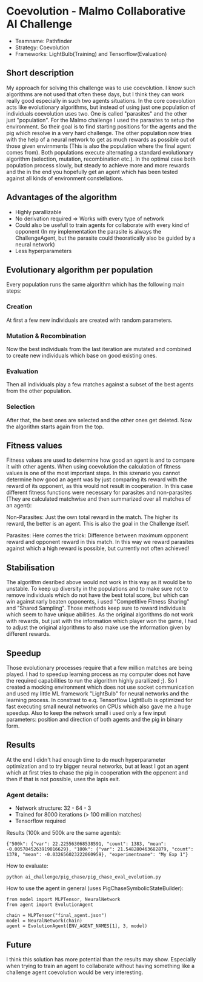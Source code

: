 # Coevolution - Malmo Collaborative AI Challenge

* Teamname: Pathfinder
* Strategy: Coevolution
* Frameworks: LightBulb(Training) and Tensorflow(Evaluation)

## Short description

My approach for solving this challenge was to use coevolution. I know such algorithms are not used that often these days, but I think they can work really good especially in such two agents situations. In the core coevolution acts like evolutionary algorithms, but instead of using just one population of individuals coevolution uses two. One is called "parasites" and the other just "population". For the Malmo challenge I used the parasites to setup the environment. So their goal is to find starting positions for the agents and the pig which resolve in a very hard challenge. The other population now tries with the help of a neural network to get as much rewards as possible out of those given envirnments (This is also the population where the final agent comes from). Both populations execute alternating a standard evolutionary algorithm (selection, mutation, recombination etc.). In the optimal case both population process slowly, but steady to achieve more and more rewards and the in the end you hopefully get an agent which has been tested against all kinds of environment constellations.

## Advantages of the algorithm

* Highly parallizable
* No derivation required => Works with every type of network
* Could also be usefull to train agents for collaborate with every kind of opponent (In my implementation the parasite is always the ChallengeAgent, but the parasite could theoratically also be guided by a neural network)
* Less hyperparameters

## Evolutionary algorithm per population

Every population runs the same algorithm which has the following main steps:

### Creation

At first a few new individuals are created with random parameters.

### Mutation & Recombination

Now the best individuals from the last iteration are mutated and combined to create new individuals which base on good existing ones.

### Evaluation

Then all individuals play a few matches against a subset of the best agents from the other population.

### Selection

After that, the best ones are selected and the other ones get deleted. Now the algorithm starts again from the top.

## Fitness values

Fitness values are used to determine how good an agent is and to compare it with other agents. When using coevolution the calculation of fitness values is one of the most important steps. In this szenario you cannot determine how good an agent was by just comparing its reward with the reward of its opponent, as this would not result in cooperation. In this case different fitness functions were necessary for parasites and non-parasites (They are calculated matchwise and then summarized over all matches of an agent):

Non-Parasites: Just the own total reward in the match. The higher its reward, the better is an agent. This is also the goal in the Challenge itself.

Parasites: Here comes the trick: Difference between maximum opponent reward and opponent reward in this match. In this way we reward parasites against which a high reward is possible, but currently not often achieved!

## Stabilisation

The algorithm desribed above would not work in this way as it would be to unstable. To keep up diversity in the populations and to make sure not to remove individuals which do not have the best total score, but which can win against rarly beaten opponents, i used "Competitive Fitness Sharing" and "Shared Sampling". Those methods keep sure to reward individuals which seem to have unique abilities. As the original algorithms do not work with rewards, but just with the information which player won the game, I had to adjust the original algorithms to also make use the information given by different rewards.

## Speedup

Those evolutionary processes require that a few million matches are being played. I had to speedup learning process as my computer does not have the required capabilities to run the algorithm highly parallized ;). So I created a mocking environment which does not use socket communication and used my little ML framework "LightBulb" for neural networks and the learning process. In constrast to e.q. Tensorflow LightBulb is optimized for fast executing small neural networks on CPUs which also gave me a huge speedup.
Also to keep the network small i used only a few input parameters: position and direction of both agents and the pig in binary form.

## Results

At the end I didn't had enough time to do much hyperparameter optimization and to try bigger neural networks, but at least I got an agent which at first tries to chase the pig in cooperation with the oppenent and then if that is not possible, uses the lapis exit.

### Agent details:

* Network structure: 32 - 64 - 3
* Trained for 8000 iterations (> 100 million matches) 
* Tensorflow required

Results (100k and 500k are the same agents):
```
{"500k": {"var": 22.225563068538591, "count": 1383, "mean": -0.0057845263919016629}, "100k": {"var": 21.548280463682879, "count": 1378, "mean": -0.032656023222060959}, "experimentname": "My Exp 1"}
```

How to evaluate:
```
python ai_challenge/pig_chase/pig_chase_eval_evolution.py
```

How to use the agent in general (uses PigChaseSymbolicStateBuilder):
```
from model import MLPTensor, NeuralNetwork
from agent import EvolutionAgent

chain = MLPTensor("final_agent.json")
model = NeuralNetwork(chain)
agent = EvolutionAgent(ENV_AGENT_NAMES[1], 3, model)
```

## Future

I think this solution has more potential than the results may show. Especially when trying to train an agent to collaborate without having something like a challenge agent coevolution would be very interesting.
